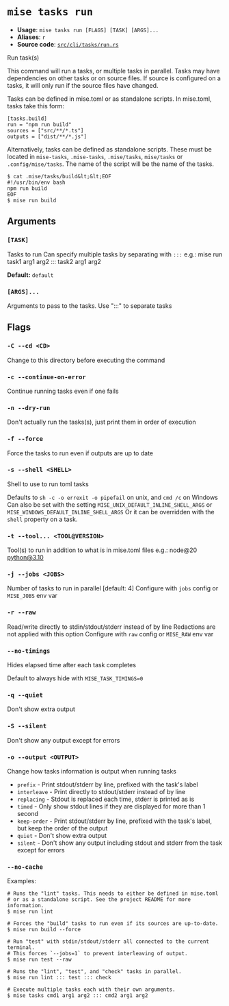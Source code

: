 # `mise tasks run`

- **Usage**: `mise tasks run [FLAGS] [TASK] [ARGS]...`
- **Aliases**: `r`
- **Source code**: [`src/cli/tasks/run.rs`](https://github.com/jdx/mise/blob/main/src/cli/tasks/run.rs)

Run task(s)

This command will run a tasks, or multiple tasks in parallel.
Tasks may have dependencies on other tasks or on source files.
If source is configured on a tasks, it will only run if the source
files have changed.

Tasks can be defined in mise.toml or as standalone scripts.
In mise.toml, tasks take this form:

```
[tasks.build]
run = "npm run build"
sources = ["src/**/*.ts"]
outputs = ["dist/**/*.js"]
```

Alternatively, tasks can be defined as standalone scripts.
These must be located in `mise-tasks`, `.mise-tasks`, `.mise/tasks`, `mise/tasks` or
`.config/mise/tasks`.
The name of the script will be the name of the tasks.

```
$ cat .mise/tasks/build&lt;&lt;EOF
#!/usr/bin/env bash
npm run build
EOF
$ mise run build
```

## Arguments

### `[TASK]`

Tasks to run
Can specify multiple tasks by separating with `:::`
e.g.: mise run task1 arg1 arg2 ::: task2 arg1 arg2

**Default:** `default`

### `[ARGS]...`

Arguments to pass to the tasks. Use ":::" to separate tasks

## Flags

### `-C --cd <CD>`

Change to this directory before executing the command

### `-c --continue-on-error`

Continue running tasks even if one fails

### `-n --dry-run`

Don't actually run the tasks(s), just print them in order of execution

### `-f --force`

Force the tasks to run even if outputs are up to date

### `-s --shell <SHELL>`

Shell to use to run toml tasks

Defaults to `sh -c -o errexit -o pipefail` on unix, and `cmd /c` on Windows
Can also be set with the setting `MISE_UNIX_DEFAULT_INLINE_SHELL_ARGS` or `MISE_WINDOWS_DEFAULT_INLINE_SHELL_ARGS`
Or it can be overridden with the `shell` property on a task.

### `-t --tool... <TOOL@VERSION>`

Tool(s) to run in addition to what is in mise.toml files e.g.: node@20 python@3.10

### `-j --jobs <JOBS>`

Number of tasks to run in parallel
[default: 4]
Configure with `jobs` config or `MISE_JOBS` env var

### `-r --raw`

Read/write directly to stdin/stdout/stderr instead of by line
Redactions are not applied with this option
Configure with `raw` config or `MISE_RAW` env var

### `--no-timings`

Hides elapsed time after each task completes

Default to always hide with `MISE_TASK_TIMINGS=0`

### `-q --quiet`

Don't show extra output

### `-S --silent`

Don't show any output except for errors

### `-o --output <OUTPUT>`

Change how tasks information is output when running tasks

- `prefix` - Print stdout/stderr by line, prefixed with the task's label
- `interleave` - Print directly to stdout/stderr instead of by line
- `replacing` - Stdout is replaced each time, stderr is printed as is
- `timed` - Only show stdout lines if they are displayed for more than 1 second
- `keep-order` - Print stdout/stderr by line, prefixed with the task's label, but keep the order of the output
- `quiet` - Don't show extra output
- `silent` - Don't show any output including stdout and stderr from the task except for errors

### `--no-cache`

Examples:

```
# Runs the "lint" tasks. This needs to either be defined in mise.toml
# or as a standalone script. See the project README for more information.
$ mise run lint

# Forces the "build" tasks to run even if its sources are up-to-date.
$ mise run build --force

# Run "test" with stdin/stdout/stderr all connected to the current terminal.
# This forces `--jobs=1` to prevent interleaving of output.
$ mise run test --raw

# Runs the "lint", "test", and "check" tasks in parallel.
$ mise run lint ::: test ::: check

# Execute multiple tasks each with their own arguments.
$ mise tasks cmd1 arg1 arg2 ::: cmd2 arg1 arg2
```
